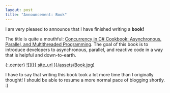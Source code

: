 ```yaml
---
layout: post
title: "Announcement: Book"
---
```

I am very pleased to announce that I have finished writing a **book!**

The title is quite a mouthful: [Concurrency in C# Cookbook: Asynchronous, Parallel, and Multithreaded Programming](http://tinyurl.com/ConcurrencyCookbook). The goal of this book is to introduce developers to asynchronous, parallel, and reactive code in a way that is helpful and down-to-earth.

{:.center}
[![]({{ site_url }}/assets/Book.jpg)](http://tinyurl.com/ConcurrencyCookbook)

I have to say that writing this book took a lot more time than I originally thought! I should be able to resume a more normal pace of blogging shortly. :)

